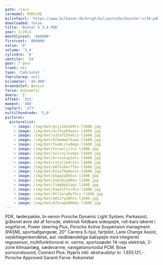 ```yaml
---
path: /cars
carmodel: PORSCHE
bilinfourl: 'https://www.bilbasen.dk/brugt/bil/porsche/boxster-s/34-pdk-2d/4209264'
downloaded: false
title: 'Boxter S 3,4 PDK'
year: 2/2014
monthlycost: '860000'
firstcost: '860000'
value: '0'
volume: '3,4'
cylindre: '6'
ventiler: '24'
gear: 7 gear
traek: nej
type: 'Cabriolet '
foerstereg: null
kilometer: '44.000'
braendstof: Benzin
farve: Koksmetal
doere: '2'
effekt: '315'
moment: '360'
topfart: '277'
nultilhundrede: '5,0'
pictures:
  picturelist:
    - image: /img/bot/gijy1b2ee8ts-l1600.jpg
    - image: /img/bot/act5ipk9aacs-l1600.jpg
    - image: /img/bot/a3taf25hekjs-l1600.jpg
    - image: /img/bot/9rbwmwe71sws-l1600.jpg
    - image: /img/bot/tka0cziw9egs-l1600.jpg
    - image: /img/bot/toraoljilns-l1600.jpg
    - image: /img/bot/aulrejins6ps-l1600.jpg
    - image: /img/bot/brxzvsup1nts-l1600.jpg
    - image: /img/bot/zvtyjik4ryis-l1600.jpg
    - image: /img/bot/e87oz0ar7tbs-l1600.jpg
    - image: /img/bot/6ivyf9q8euss-l1600.jpg
    - image: /img/bot/phpg2q605xs-l1600.jpg
    - image: /img/bot/zmyn8jqd84s-l1600.jpg
    - image: /img/bot/fimg0pb1aqs-l1600.jpg
    - image: /img/bot/haan1tfvr9cs-l1600.jpg
    - image: /img/bot/0tl2urg8yf5cs-l1600.jpg
    - image: /img/bot/m03ifya0hvs-l1600.jpg
    - image: /img/bot/m7kcwpb866bs-l1600.jpg
---
```

PDK, læderpakke, bi-xenon Porsche Dynamic Light System, Parkassist, gråtonet øvre del af forrude, elektrisk foldbare sidespejle, roll-bars lakeret i vognfarve, Power steering Plus, Porsche Active Suspension managment (PASM), sportsafgangsrør, 20" Carrera S-hjul, fartpilot, Lane Change Assist, vejskiltegenkendelse, aut. nedblændelige bakspejle med integreret regnsensor, multifunktionsrat m. varme, sportssæder 14-vejs elektrisk, 2-zone klimaanlæg, sædevarme, navigationsmodul PCM, Bose sorroundsound, Connect Plus. Nypris inkl. ekstraudstyr kr. 1.655.121,-. Porsche Approved Garanti
Farve: Koksmetal
